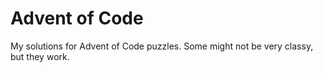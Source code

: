 # Advent of Code

My solutions for Advent of Code puzzles. Some might not be very classy, but they work.
